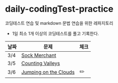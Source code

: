 # daily-codingTest-practice
코딩테스트 연습 및 markdown 문법 연습을 위한 레파지토리
* 1일 최소 1개 이상의 코딩테스트를 풀고 기록한다.

|날짜|문제|체크|
|-|-|-|
|3/4|[Sock Merchant](https://github.com/kys9261/daily-codingTest-practice/blob/master/hackerrank/interview-preparation-kit/warm-up%20challenges/sock-merchant.md)||
|3/5|[Counting Valleys](https://github.com/kys9261/daily-codingTest-practice/blob/master/hackerrank/interview-preparation-kit/warm-up%20challenges/counting-valleys.md)||
|3/6|[Jumping on the Clouds](https://github.com/kys9261/daily-codingTest-practice/blob/master/hackerrank/interview-preparation-kit/warm-up%20challenges/jumping-on-the-clouds.md)|:pencil2:|